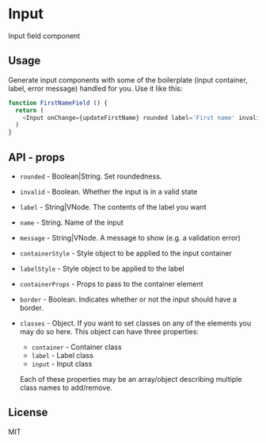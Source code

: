 # Input

Input field component

## Usage

Generate input components with some of the boilerplate (input container, label, error message) handled for you. Use it like this:

```javascript
function FirstNameField () {
  return (
    <Input onChange={updateFirstName} rounded label='First name' invalid={false} />
  )
}
```

## API - props

  * `rounded` - Boolean|String. Set roundedness.
  * `invalid` - Boolean. Whether the input is in a valid state
  * `label` - String|VNode. The contents of the label you want
  * `name` - String. Name of the input
  * `message` - String|VNode. A message to show (e.g. a validation error)
  * `containerStyle` - Style object to be applied to the input container
  * `labelStyle` - Style object to be applied to the label
  * `containerProps` - Props to pass to the container element
  * `border` - Boolean. Indicates whether or not the input should have a border.
  * `classes` - Object. If you want to set classes on any of the elements you may do so here. This object can have three properties:

    * `container` - Container class
    * `label` - Label class
    * `input` - Input class

    Each of these properties may be an array/object describing multiple class names to add/remove.

## License

MIT
